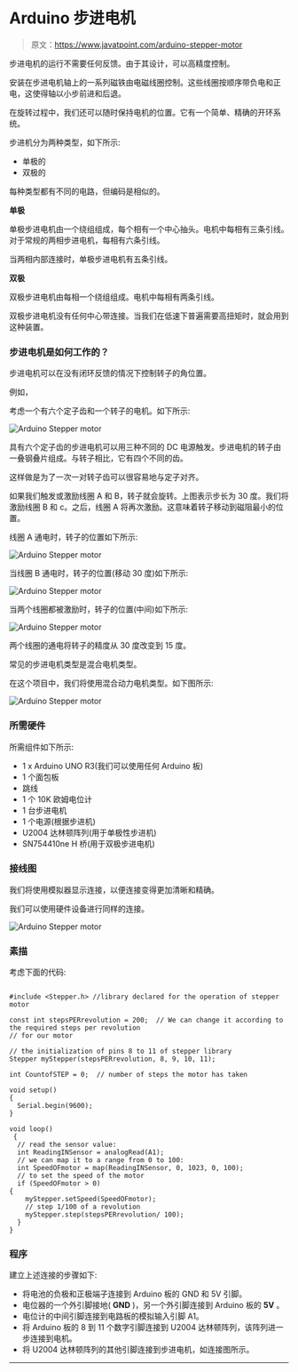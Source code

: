 # Arduino 步进电机

> 原文：<https://www.javatpoint.com/arduino-stepper-motor>

步进电机的运行不需要任何反馈。由于其设计，可以高精度控制。

安装在步进电机轴上的一系列磁铁由电磁线圈控制。这些线圈按顺序带负电和正电，这使得轴以小步前进和后退。

在旋转过程中，我们还可以随时保持电机的位置。它有一个简单、精确的开环系统。

步进机分为两种类型，如下所示:

*   单极的
*   双极的

每种类型都有不同的电路，但编码是相似的。

**单极**

单极步进电机由一个绕组组成，每个相有一个中心抽头。电机中每相有三条引线。对于常规的两相步进电机，每相有六条引线。

当两相内部连接时，单极步进电机有五条引线。

**双极**

双极步进电机由每相一个绕组组成。电机中每相有两条引线。

双极步进电机没有任何中心带连接。当我们在低速下普遍需要高扭矩时，就会用到这种装置。

### 步进电机是如何工作的？

步进电机可以在没有闭环反馈的情况下控制转子的角位置。

例如，

考虑一个有六个定子齿和一个转子的电机。如下所示:

![Arduino Stepper motor](img/ab09e5917fd533e5802611cd09752af1.png)

具有六个定子齿的步进电机可以用三种不同的 DC 电源触发。步进电机的转子由一叠钢叠片组成。与转子相比，它有四个不同的齿。

这样做是为了一次一对转子齿可以很容易地与定子对齐。

如果我们触发或激励线圈 A 和 B，转子就会旋转。上图表示步长为 30 度。我们将激励线圈 B 和 c。之后，线圈 A 将再次激励。这意味着转子移动到磁阻最小的位置。

线圈 A 通电时，转子的位置如下所示:

![Arduino Stepper motor](img/45fe0e9c3bc895df61f133dbdb88c99c.png)

当线圈 B 通电时，转子的位置(移动 30 度)如下所示:

![Arduino Stepper motor](img/24c1c04ae9c2391dcbc7871d484cdfc2.png)

当两个线圈都被激励时，转子的位置(中间)如下所示:

![Arduino Stepper motor](img/8133ca71b28fd89939ef772e4838d95e.png)

两个线圈的通电将转子的精度从 30 度改变到 15 度。

常见的步进电机类型是混合电机类型。

在这个项目中，我们将使用混合动力电机类型。如下图所示:

![Arduino Stepper motor](img/37cebb2609271647cdd5f2970a1c6d6c.png)

### 所需硬件

所需组件如下所示:

*   1 x Arduino UNO R3(我们可以使用任何 Arduino 板)
*   1 个面包板
*   跳线
*   1 个 10K 欧姆电位计
*   1 台步进电机
*   1 个电源(根据步进机)
*   U2004 达林顿阵列(用于单极性步进机)
*   SN754410ne H 桥(用于双极步进电机)

### 接线图

我们将使用模拟器显示连接，以便连接变得更加清晰和精确。

我们可以使用硬件设备进行同样的连接。

![Arduino Stepper motor](img/b9ca26823314d7f69c3e82400dbcce74.png)

### 素描

考虑下面的代码:

```

#include <Stepper.h> //library declared for the operation of stepper motor

const int stepsPERrevolution = 200;  // We can change it according to the required steps per revolution
// for our motor

// the initialization of pins 8 to 11 of stepper library 
Stepper myStepper(stepsPERrevolution, 8, 9, 10, 11);

int CountofSTEP = 0;  // number of steps the motor has taken

void setup() 
{
  Serial.begin(9600);
}

void loop()
 {
  // read the sensor value:
  int ReadingINSensor = analogRead(A1);
  // we can map it to a range from 0 to 100:
  int SpeedOFmotor = map(ReadingINSensor, 0, 1023, 0, 100);
  // to set the speed of the motor
  if (SpeedOFmotor > 0) 
{
    myStepper.setSpeed(SpeedOFmotor);
    // step 1/100 of a revolution
    myStepper.step(stepsPERrevolution/ 100);
  }
}

```

### 程序

建立上述连接的步骤如下:

*   将电池的负极和正极端子连接到 Arduino 板的 GND 和 5V 引脚。
*   电位器的一个外引脚接地( **GND** )，另一个外引脚连接到 Arduino 板的 **5V** 。
*   电位计的中间引脚连接到电路板的模拟输入引脚 A1。
*   将 Arduino 板的 8 到 11 个数字引脚连接到 U2004 达林顿阵列，该阵列进一步连接到电机。
*   将 U2004 达林顿阵列的其他引脚连接到步进电机，如连接图所示。

* * *